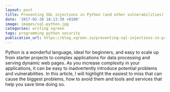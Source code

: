 ```yaml
---
layout: post
title: Preventing SQL injections in Python (and other vulnerabilities)
date: '2017-02-28 18:13:30 +0100'
image: images/sql-python.jpg
categories: writing sqreen
tags: programming python security
publication_url: https://blog.sqreen.io/preventing-sql-injections-in-python/
---
```


Python is a wonderful language, ideal for beginners, and easy to scale up from starter projects to complex applications for data processing and serving dynamic web pages. As you increase complexity in your applications, it can be easy to inadvertently introduce potential problems and vulnerabilities. In this article, I will highlight the easiest to miss that can cause the biggest problems, how to avoid them and tools and services that help you save time doing so.

